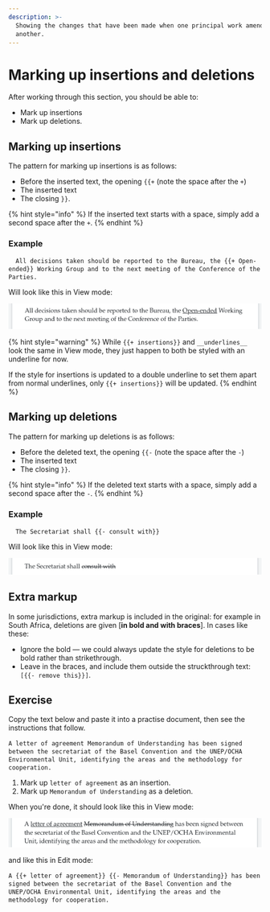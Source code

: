 ```yaml
---
description: >-
  Showing the changes that have been made when one principal work amends
  another.
---
```


# Marking up insertions and deletions

After working through this section, you should be able to:

* Mark up insertions
* Mark up deletions.

## Marking up insertions

The pattern for marking up insertions is as follows:

* Before the inserted text, the opening `{{+`  (note the space after the `+`)
* The inserted text
* The closing `}}`.

{% hint style="info" %}
If the inserted text starts with a space, simply add a second space after the `+`.
{% endhint %}

### Example

```
  All decisions taken should be reported to the Bureau, the {{+ Open-ended}} Working Group and to the next meeting of the Conference of the Parties.

```

Will look like this in View mode:&#x20;

![](<../.gitbook/assets/image (207) (1).png>)

{% hint style="warning" %}
While `{{+ insertions}}` and `__underlines__` look the same in View mode, they just happen to both be styled with an underline for now.

If the style for insertions is updated to a double underline to set them apart from normal underlines, only `{{+ insertions}}` will be updated.
{% endhint %}

## Marking up deletions

The pattern for marking up deletions is as follows:

* Before the deleted text, the opening `{{-`  (note the space after the `-`)
* The inserted text
* The closing `}}`.

{% hint style="info" %}
If the deleted text starts with a space, simply add a second space after the `-`.
{% endhint %}

### Example

```
  The Secretariat shall {{- consult with}}

```

Will look like this in View mode:&#x20;

![](<../.gitbook/assets/image (209) (1) (1) (1).png>)

## Extra markup

In some jurisdictions, extra markup is included in the original: for example in South Africa, deletions are given \[**in bold and with braces**]. In cases like these:

* Ignore the bold — we could always update the style for deletions to be bold rather than strikethrough.
* Leave in the braces, and include them outside the struckthrough text: `[{{- remove this}}]`.

## Exercise

Copy the text below and paste it into a practise document, then see the instructions that follow.

```
A letter of agreement Memorandum of Understanding has been signed between the secretariat of the Basel Convention and the UNEP/OCHA Environmental Unit, identifying the areas and the methodology for cooperation.

```

1. Mark up `letter of agreement` as an insertion.
2. Mark up `Memorandum of Understanding` as a deletion.&#x20;

When you're done, it should look like this in View mode:

![](<../.gitbook/assets/image (206) (1).png>)

and like this in Edit mode:

```
A {{+ letter of agreement}} {{- Memorandum of Understanding}} has been signed between the secretariat of the Basel Convention and the UNEP/OCHA Environmental Unit, identifying the areas and the methodology for cooperation.

```
